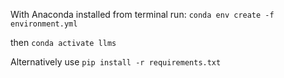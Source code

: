 With Anaconda installed 
from terminal run:
``` conda env create -f environment.yml  ```

then
``` conda activate llms  ```

Alternatively use 
``` pip install -r requirements.txt ```

